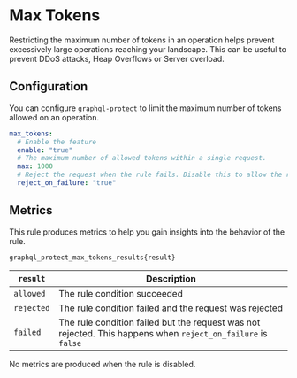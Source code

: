 # Max Tokens

Restricting the maximum number of tokens in an operation helps prevent excessively large operations reaching your landscape.
This can be useful to prevent DDoS attacks, Heap Overflows or Server overload.

<!-- TOC -->

## Configuration

You can configure `graphql-protect` to limit the maximum number of tokens allowed on an operation.

```yaml
max_tokens:
  # Enable the feature
  enable: "true"
  # The maximum number of allowed tokens within a single request.
  max: 1000
  # Reject the request when the rule fails. Disable this to allow the request regardless of token count.
  reject_on_failure: "true"
```

## Metrics

This rule produces metrics to help you gain insights into the behavior of the rule.

```
graphql_protect_max_tokens_results{result}
```


| `result`  | Description                                                                                                  |
|---------|--------------------------------------------------------------------------------------------------------------|
| `allowed` | The rule condition succeeded                                                                                 |
| `rejected` | The rule condition failed and the request was rejected                                                       |
| `failed` | The rule condition failed but the request was not rejected. This happens when `reject_on_failure` is `false` |

No metrics are produced when the rule is disabled.
